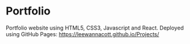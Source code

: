 # Portfolio
Portfolio website using HTML5, CSS3, Javascript and React. Deployed using GitHub Pages:
https://leewannacott.github.io/Projects/
